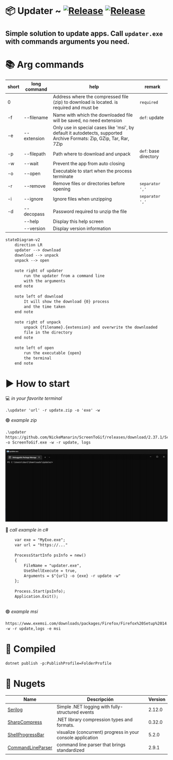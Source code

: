 # 📦 Updater ~ [![Release](https://img.shields.io/badge/releases-orange)](https://github.com/danijerez/updater/releases) [![Release](https://img.shields.io/badge/dotnet-7.0-purple)](https://dotnet.microsoft.com/en-us/download/dotnet/7.0)

## Simple solution to update apps. Call `updater.exe` with commands arguments you need.

# 📚 Arg commands

| short  | long command | help  | remark  |
|---|---|---|---|
| 0 |   | Address where the compressed file (zip) to download is located. is required and must be  | `required`  |
| -f  | --filename  | Name with which the downloaded file will be saved, no need extension | `def`: update  |
| -e  | --extension  | Only use in special cases like 'msi', by default it autodetects, supported Archive Formats: Zip, GZip, Tar, Rar, 7Zip |  |
| -p  | --filepath  | Path where to download and unpack | `def`: base directory |
| -w |  --wait | Prevent the app from auto closing  |   |
| -o  | --open  | Executable to start when the process terminate  |   |
|  -r | --remove  | Remove files or directories before opening  | `separator ','`  |
| -i  | --ignore  | Ignore files when unzipping  |  `separator ','` |
| -d  | --decopass  | Password required to unzip the file  |   |
|   | --help  | Display this help screen  |   |
|   | --version  | Display version information  |   |


```mermaid
stateDiagram-v2
    direction LR
    updater --> download
    download --> unpack
    unpack --> open
    
    note right of updater
        run the updater from a command line 
        with the arguments
    end note

    note left of download
        It will show the download {0} process 
        and the time taken
    end note
    
    note right of unpack
        unpack {filename}.{extension} and overwrite the downloaded 
        file in the directory
    end note
    
    note left of open
        run the executable {open}
        the terminal
    end note
```

# ▶️ How to start 
💻 _in your favorite terminal_
```
.\updater 'url' -r update.zip -o 'exe' -w
```
🟢 _example zip_
```
.\updater https://github.com/NickeManarin/ScreenToGif/releases/download/2.37.1/ScreenToGif.2.37.1.Portable.x64.zip -o ScreenToGif.exe -w -r update, logs
```

<img src="imgs/sample.gif" width=800px> 


🔮 _call example in c#_
```
    var exe = "MyExe.exe";
    var url = "https://..."

    ProcessStartInfo psInfo = new()
    {
        FileName = "updater.exe",
        UseShellExecute = true,
        Arguments = $"{url} -o {exe} -r update -w"
    };

    Process.Start(psInfo);
    Application.Exit();
                
```

🟢 _example msi_
```
https://www.exemsi.com/downloads/packages/Firefox/Firefox%20Setup%2014.0.1.msi -w -r update,logs -e msi
```

# 💾 Compiled
```
dotnet publish -p:PublishProfile=FolderProfile
```

# 🦄 Nugets
| Name        | Descripción | Version     |
| ----------- | ----------- | ----------- |
| [Serilog](https://github.com/saeidjoker/libc.translation/)   | Simple .NET logging with fully-structured events                                            |2.12.0|
| [SharpCompress ](https://github.com/adamhathcock/sharpcompress)   | .NET library compression types and formats.                                            |0.32.0|
| [ShellProgressBar](https://github.com/saeidjoker/libc.translation/)   | visualize (concurrent) progress in your console application    |5.2.0|
| [CommandLineParser](https://github.com/commandlineparser/commandline)   |  command line parser that brings standardized  |2.9.1|

